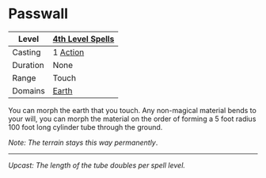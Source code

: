 # Passwall

| Level    | [4th Level Spells](4th%20Level%20Spells.md)         |
| -------- | --------------------------------------------------- |
| Casting  | 1 [Action](../../../../Game%20Procedures/Core%20Procedures/Action.md) |
| Duration | None                                                |
| Range    | Touch                                               |
| Domains  | [Earth](../../Spell%20Domains/Earth.md)          |

You can morph the earth that you touch. Any non-magical material bends to your will, you can morph the material on the order of forming a 5 foot radius 100 foot long cylinder tube through the ground.

*Note: The terrain stays this way permanently*.

---
*Upcast: The length of the tube doubles per spell level.*
